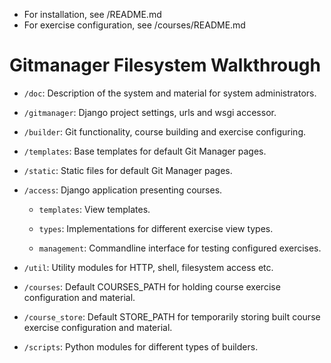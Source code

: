 * For installation, see /README.md
* For exercise configuration, see /courses/README.md

# Gitmanager Filesystem Walkthrough

* `/doc`: Description of the system and material for system administrators.

* `/gitmanager`: Django project settings, urls and wsgi accessor.

* `/builder`: Git functionality, course building and exercise configuring.

* `/templates`: Base templates for default Git Manager pages.

* `/static`: Static files for default Git Manager pages.

* `/access`: Django application presenting courses.

	* `templates`: View templates.

	* `types`: Implementations for different exercise view types.

	* `management`: Commandline interface for testing configured exercises.

* `/util`: Utility modules for HTTP, shell, filesystem access etc.

* `/courses`: Default COURSES_PATH for holding course exercise configuration and material.

* `/course_store`: Default STORE_PATH for temporarily storing built course exercise configuration and material.

* `/scripts`: Python modules for different types of builders.
